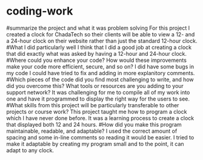 # coding-work
#summarize the project and what it was problem solving
For this project I created a clock for ChadaTech so their clients will be able to view a 12- and a 24-hour clock on their website rather than 
just the standard 12-hour clock.
#What I did particularly well
I think that I did a good job at creating a clock that did exactly what was asked by having a 12-hour and 24-hour clock.
#Where could you enhance your code? How would these improvements make your code more efficient, secure, and so on?
I did have some bugs in my code I could have tried to fix and adding in more explanitory comments. 
#Which pieces of the code did you find most challenging to write, and how did you overcome this? What tools or resources are you adding to your support network?
It was challenging for me to compile all of my work into one and have it programmed to display the right way for the users to see. 
#What skills from this project will be particularly transferable to other projects or course work?
This project taught me how to program a clock which I have never done before. It was a learning process to create a clock that displayed both 12 and 24 hours.
#How did you make this program maintainable, readable, and adaptable?
I used the correct amount of spacing and some in-line comments so reading it would be easier. I tried to make it adaptable by creating my program small and to the point,
it can adapt to any clock.
